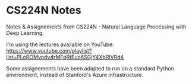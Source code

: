 # CS224N Notes

Notes & Assignements from CS224N - Natural Language Processing with Deep Learning.

I'm using the lectures available on YouTube:
https://www.youtube.com/playlist?list=PLoROMvodv4rMFqRtEuo6SGjY4XbRIVRd4

Some assignements have been adapted to run on a standard Python environment, instead of Stanford's Azure infrastructure.
